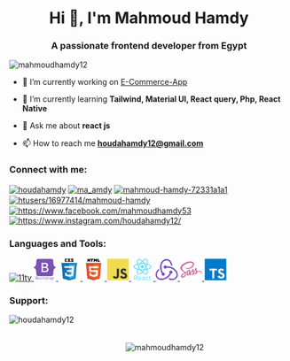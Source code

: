 <h1 align="center">Hi 👋, I'm Mahmoud Hamdy</h1>
<h3 align="center">A passionate frontend developer from Egypt</h3>

<p align="left"> <img src="https://komarev.com/ghpvc/?username=mahmoudhamdy12&label=Profile%20views&color=0e75b6&style=flat" alt="mahmoudhamdy12" /> </p>

- 🔭 I’m currently working on [E-Commerce-App](https://e-commerce-app-store.netlify.app/)

- 🌱 I’m currently learning **Tailwind, Material UI, React query, Php, React Native**

- 💬 Ask me about **react js**

- 📫 How to reach me **houdahamdy12@gmail.com**

<h3 align="left">Connect with me:</h3>
<p align="left">
<a href="https://codepen.io/houdahamdy" target="blank"><img align="center" src="https://raw.githubusercontent.com/rahuldkjain/github-profile-readme-generator/master/src/images/icons/Social/codepen.svg" alt="houdahamdy" height="30" width="40" /></a>
<a href="https://twitter.com/ma_amdy" target="blank"><img align="center" src="https://raw.githubusercontent.com/rahuldkjain/github-profile-readme-generator/master/src/images/icons/Social/twitter.svg" alt="ma_amdy" height="30" width="40" /></a>
<a href="https://linkedin.com/in/mahmoud-hamdy-72331a1a1" target="blank"><img align="center" src="https://raw.githubusercontent.com/rahuldkjain/github-profile-readme-generator/master/src/images/icons/Social/linked-in-alt.svg" alt="mahmoud-hamdy-72331a1a1" height="30" width="40" /></a>
<a href="https://stackoverflow.com/users/htusers/16977414/mahmoud-hamdy" target="blank"><img align="center" src="https://raw.githubusercontent.com/rahuldkjain/github-profile-readme-generator/master/src/images/icons/Social/stack-overflow.svg" alt="htusers/16977414/mahmoud-hamdy" height="30" width="40" /></a>
<a href="https://fb.com/https://www.facebook.com/mahmoudhamdy53" target="blank"><img align="center" src="https://raw.githubusercontent.com/rahuldkjain/github-profile-readme-generator/master/src/images/icons/Social/facebook.svg" alt="https://www.facebook.com/mahmoudhamdy53" height="30" width="40" /></a>
<a href="https://instagram.com/https://www.instagram.com/houdahamdy12/" target="blank"><img align="center" src="https://raw.githubusercontent.com/rahuldkjain/github-profile-readme-generator/master/src/images/icons/Social/instagram.svg" alt="https://www.instagram.com/houdahamdy12/" height="30" width="40" /></a>
</p>

<h3 align="left">Languages and Tools:</h3>
<p align="left"> <a href="https://www.11ty.dev/" target="_blank" rel="noreferrer"> <img src="https://gist.githubusercontent.com/vivek32ta/c7f7bf583c1fb1c58d89301ea40f37fd/raw/f4c85cce5790758286b8f155ef9a177710b995df/11ty.svg" alt="11ty" width="40" height="40"/> </a> <a href="https://getbootstrap.com" target="_blank" rel="noreferrer"> <img src="https://raw.githubusercontent.com/devicons/devicon/master/icons/bootstrap/bootstrap-plain-wordmark.svg" alt="bootstrap" width="40" height="40"/> </a> <a href="https://www.w3schools.com/css/" target="_blank" rel="noreferrer"> <img src="https://raw.githubusercontent.com/devicons/devicon/master/icons/css3/css3-original-wordmark.svg" alt="css3" width="40" height="40"/> </a> <a href="https://www.w3.org/html/" target="_blank" rel="noreferrer"> <img src="https://raw.githubusercontent.com/devicons/devicon/master/icons/html5/html5-original-wordmark.svg" alt="html5" width="40" height="40"/> </a> <a href="https://developer.mozilla.org/en-US/docs/Web/JavaScript" target="_blank" rel="noreferrer"> <img src="https://raw.githubusercontent.com/devicons/devicon/master/icons/javascript/javascript-original.svg" alt="javascript" width="40" height="40"/> </a> <a href="https://reactjs.org/" target="_blank" rel="noreferrer"> <img src="https://raw.githubusercontent.com/devicons/devicon/master/icons/react/react-original-wordmark.svg" alt="react" width="40" height="40"/> </a> <a href="https://redux.js.org" target="_blank" rel="noreferrer"> <img src="https://raw.githubusercontent.com/devicons/devicon/master/icons/redux/redux-original.svg" alt="redux" width="40" height="40"/> </a> <a href="https://sass-lang.com" target="_blank" rel="noreferrer"> <img src="https://raw.githubusercontent.com/devicons/devicon/master/icons/sass/sass-original.svg" alt="sass" width="40" height="40"/> </a> <a href="https://www.typescriptlang.org/" target="_blank" rel="noreferrer"> <img src="https://raw.githubusercontent.com/devicons/devicon/master/icons/typescript/typescript-original.svg" alt="typescript" width="40" height="40"/> </a> </p>

<h3 align="left">Support:</h3>
<p><a href="https://www.buymeacoffee.com/houdahamdy12"> <img align="left" src="https://cdn.buymeacoffee.com/buttons/v2/default-yellow.png" height="50" width="210" alt="houdahamdy12" /></a></p><br><br>

<p><img align="center" src="https://github-readme-stats.vercel.app/api/top-langs?username=mahmoudhamdy12&show_icons=true&locale=en&layout=compact" alt="mahmoudhamdy12" /></p>
